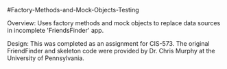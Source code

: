 #Factory-Methods-and-Mock-Objects-Testing

Overview: Uses factory methods and mock objects to replace data sources in incomplete 'FriendsFinder' app.

Design: This was completed as an assignment for CIS-573. The original FriendFinder and skeleton code were provided by Dr. Chris Murphy at the University of Pennsylvania.